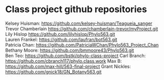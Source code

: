 # Class project github repositories
Kelsey Huisman: https://github.com/kelsey-huisman/Teagueia_sanger
Trevor Chamberlain https://github.com/chamberlain-trevor/myProject.git  
Lily Hislop https://github.com/lilyhislop/Phylo563.git  
Lauren Frankel: https://github.com/laufran/bot563.git  
Patricia Chan: https://github.com/PatriciaWChan/Phylo563_Project_Chan  
Bethany Moore: https://github.com/bmmoore43/Phylo563.git  
Ben Teo: https://github.com/bstkj/phylo-class-project
Carl Branch: https://github.com/cbranch117/phylo.class.work
Max B: https://github.com/max-hill/563-final-project
Grant Nickles: https://github.com/gnick18/GN_Botany563.git
